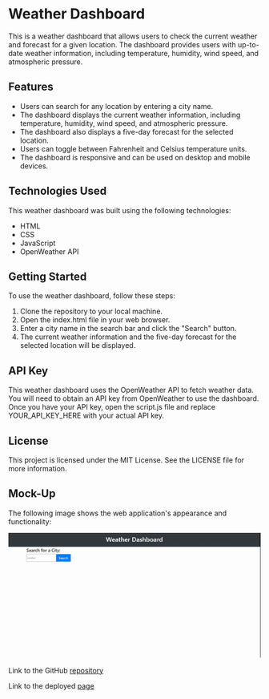 # Weather Dashboard
This is a weather dashboard that allows users to check the current weather and forecast for a given location. The dashboard provides users with up-to-date weather information, including temperature, humidity, wind speed, and atmospheric pressure.

## Features
*	Users can search for any location by entering a city name.
*	The dashboard displays the current weather information, including temperature, humidity, wind speed, and atmospheric pressure.
*	The dashboard also displays a five-day forecast for the selected location.
*	Users can toggle between Fahrenheit and Celsius temperature units.
*	The dashboard is responsive and can be used on desktop and mobile devices.


## Technologies Used
This weather dashboard was built using the following technologies:
*	HTML
*	CSS
*	JavaScript
*	OpenWeather API

## Getting Started

To use the weather dashboard, follow these steps:
1.	Clone the repository to your local machine.
2.	Open the index.html file in your web browser.
3.	Enter a city name in the search bar and click the "Search" button.
4.	The current weather information and the five-day forecast for the selected location will be displayed.

## API Key
This weather dashboard uses the OpenWeather API to fetch weather data. You will need to obtain an API key from OpenWeather to use the dashboard. Once you have your API key, open the script.js file and replace YOUR_API_KEY_HERE with your actual API key.

## License
This project is licensed under the MIT License. See the LICENSE file for more information.

## Mock-Up

The following image shows the web application's appearance and functionality:

![The weather app includes a search option, a list of cities, and a five-day forecast and current weather conditions for London.](image/Weather%20Dashboard.gif)

Link to the GitHub [repository](https://github.com/abayomi2010/Weather-Dashboard) 


Link to the deployed [page](https://abayomi2010.github.io/Weather-Dashboard/)


